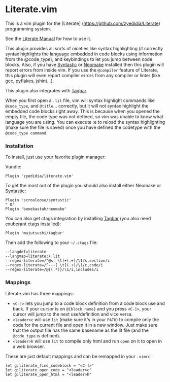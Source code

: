 # Literate.vim

This is a vim plugin for the [Literate] (https://github.com/zyedidia/Literate) programming system.

See the [Literate Manual](http://literate.zbyedidia.webfactional.com/manual.php#vim-plugin) for how to use it.

This plugin provides all sorts of niceties like syntax highlighting (it correctly syntax highlights the language embedded in code blocks using information from the @code_type), and keybindings to let you jump between code blocks. Also, if you have [Syntastic](https://github.com/scrooloose/syntastic) or [Neomake](https://github.com/benekastah/neomake) installed then this plugin will report errors from inside vim. If you use the `@compiler` feature of Literate, this plugin will even report compiler errors from any compiler or linter (like gcc, pyflakes, jshint...).

This plugin also integrates with [Tagbar](https://github.com/majutsushi/tagbar).

When you first open a `.lit` file, vim will syntax highlight commands like `@code_type`, and `@title`... correctly, but it will not syntax highlight the embedded code blocks right away. This is because when you opened the empty file, the code type was not defined, so vim was unable to know what language you are using. You can execute :e to reload the syntax highlighting (make sure the file is saved) once you have defined the codetype with the `@code_type command`.

### Installation

To install, just use your favorite plugin manager:

Vundle:
```vimL
Plugin 'zyedidia/literate.vim'
```

To get the most out of the plugin you should also install either Neomake or Syntastic:

```vimL
Plugin 'scrooloose/syntastic'
" Or
Plugin 'benekastah/neomake'
```

You can also get ctags integration by installing [Tagbar](https://github.com/majutsushi/tagbar) (you also need exuberant ctags installed):
```vimL
Plugin 'majutsushi/tagbar'
```

Then add the following to your `~/.ctags` file:
```
--langdef=literate
--langmap=literate:+.lit
--regex-literate=/^@s[ \t]+(.+)/\1/s,section/i
--regex-literate=/^---[ \t](.+)/\1/c,code/i
--regex-literate=/@{(.*)}/\1/i,includes/i
```

### Mappings

Literate.vim has three mappings:

* `<C-]>` lets you jump to a code block definition from a code block use and back. If your cursor is on `@{block name}` and you press `<C-]>`, your cursor will jump to the next use/definition and vice versa.
* `<leader>c` will use `lit` (make sure it's in your `PATH`) to compile only the code for the current file and open it in a new window. Just make sure that the output file has the same basename as the lit file (and the `@code_type` is defined).
* `<leader>h` will use `lit` to compile only html and run `open` on it to open in a web browser.

These are just default mappings and can be remapped in your `.vimrc`:

```vimL
let g:literate_find_codeblock = "<C-]>"
let g:literate_open_code = "<leader>c"
let g:literate_open_html = "<leader>h"
```
